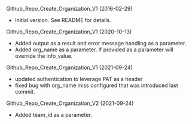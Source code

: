 Github_Repo_Create_Organization_V1 (2016-02-29)
* Initial version.  See README for details.

Github_Repo_Create_Organization_V1 (2020-10-13)
* Added output as a result and error message handling as a parameter.
* Added org_name as a parameter.  If provided as a parameter will override the info_value.

Github_Repo_Create_Organization_V1 (2021-09-24)
* updated authentication to leverage PAT as a header
* fixed bug with org_name miss configured that was introduced last commit.

Github_Repo_Create_Organization_V2 (2021-09-24)
* Added team_id as a parameter. 